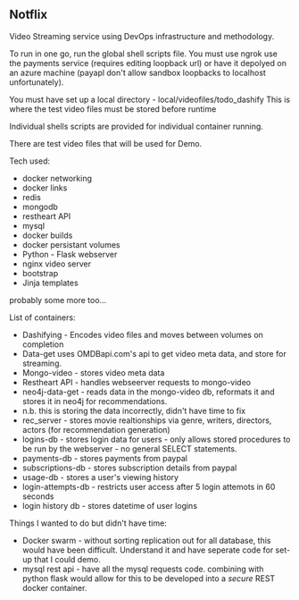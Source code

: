 ## Notflix

Video Streaming service using DevOps infrastructure and methodology.

To run in one go, run the global shell scripts file. You must use ngrok use the payments service (requires editing loopback url) or have it depolyed on an azure machine (payapl don't allow sandbox loopbacks to localhost unfortunately). 

You must have set up a local directory - local/videofiles/todo_dashify
This is where the test video files must be stored before runtime

Individual shells scripts are provided for individual container running.

There are test video files that will be used for Demo.

Tech used:

* docker networking
* docker links
* redis
* mongodb
* restheart API
* mysql
* docker builds
* docker persistant volumes
* Python - Flask webserver
* nginx video server
* bootstrap
* Jinja templates

probably some more too...

List of containers:

* Dashifying - Encodes video files and moves between volumes on completion
* Data-get uses OMDBapi.com's api to get video meta data, and store for streaming. 
* Mongo-video - stores video meta data
* Restheart API - handles webseerver requests to mongo-video
* neo4j-data-get - reads data in the mongo-video db, reformats it and stores it in neo4j for recommendations.
 * n.b. this is storing the data incorrectly, didn't have time to fix
* rec_server - stores movie realtionships via genre, writers, directors, actors (for recommendation generation)
* logins-db - stores login data for users - only allows stored procedures to be run by the webserver - no general SELECT statements.
* payments-db - stores payments from paypal
* subscriptions-db - stores subscription details from paypal
* usage-db - stores a user's viewing history
* login-attempts-db - restricts user access after 5 login attemots in 60 seconds
* login history db - stores datetime of user logins

Things I wanted to do but didn't have time:

* Docker swarm - without sorting replication out for all database, this would have been difficult. Understand it and have seperate code for set-up that I could demo.
* mysql rest api - have all the mysql requests code. combining with python flask would allow for this to be developed into a *secure* REST docker container.
